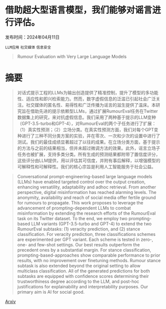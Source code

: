 # 借助超大型语言模型，我们能够对谣言进行评估。

发布时间：2024年04月11日

`LLM应用` `社交媒体` `信息安全`

> Rumour Evaluation with Very Large Language Models

# 摘要

> 对话式提示工程的LLMs为输出创造提供了精准控制，提升了模型的多功能性、适应性和即兴检索能力。然而，数字虚假信息的泛滥已引起社会广泛关注。社交媒体的匿名性、易得性和广泛传播为谣言的滋生提供了温床。本研究旨在借助先进的提示依赖型LLMs，通过扩展RumourEval任务在Twitter数据集上的研究，来对抗虚假信息。我们采用了两种基于提示的LLM变种（GPT-3.5-turbo和GPT-4），对RumourEval的两个子任务进行了扩展：（1）真实性预测；（2）立场分类。在真实性预测方面，我们对每个GPT变种进行了三种不同分类方案的实验，并在零次、一次和少次的设置中进行了测试。我们的最佳成绩显著超过了以往的成果。在立场分类方面，基于提示的方法与之前的结果相当，但并未超过微调方法的效果。此外，谣言立场子任务也被扩展，支持多类分类。所有生成的预测结果都附带了置信度评分，这些评分由LLM提供，用以评估其可信度，并附有事后解释，以增强模型的可解释性和可解释性。我们的核心宗旨是利用人工智能服务于社会公益。

> Conversational prompt-engineering-based large language models (LLMs) have enabled targeted control over the output creation, enhancing versatility, adaptability and adhoc retrieval. From another perspective, digital misinformation has reached alarming levels. The anonymity, availability and reach of social media offer fertile ground for rumours to propagate. This work proposes to leverage the advancement of prompting-dependent LLMs to combat misinformation by extending the research efforts of the RumourEval task on its Twitter dataset. To the end, we employ two prompting-based LLM variants (GPT-3.5-turbo and GPT-4) to extend the two RumourEval subtasks: (1) veracity prediction, and (2) stance classification. For veracity prediction, three classifications schemes are experimented per GPT variant. Each scheme is tested in zero-, one- and few-shot settings. Our best results outperform the precedent ones by a substantial margin. For stance classification, prompting-based-approaches show comparable performance to prior results, with no improvement over finetuning methods. Rumour stance subtask is also extended beyond the original setting to allow multiclass classification. All of the generated predictions for both subtasks are equipped with confidence scores determining their trustworthiness degree according to the LLM, and post-hoc justifications for explainability and interpretability purposes. Our primary aim is AI for social good.

[Arxiv](https://arxiv.org/abs/2404.16859)